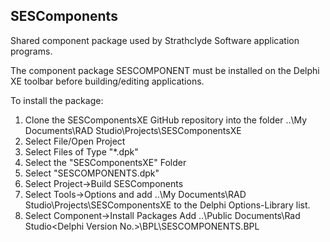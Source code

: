 SESComponents
-------------

Shared component package used by Strathclyde Software application programs.

The component package SESCOMPONENT must be installed on the Delphi XE toolbar before building/editing applications.

To install the package:

1) Clone the SESComponentsXE GitHub repository into the folder ..\My Documents\RAD Studio\Projects\SESComponentsXE
2) Select File/Open Project
3) Select Files of Type "*.dpk"
4) Select the "SESComponentsXE" Folder
5) Select "SESCOMPONENTS.dpk"
6) Select Project->Build SESComponents
7) Select Tools->Options and add ..\My Documents\RAD Studio\Projects\SESComponentsXE to the Delphi Options-Library list.
8) Select Component->Install Packages Add ..\Public Documents\Rad Studio\<Delphi Version No.>\BPL\SESCOMPONENTS.BPL



